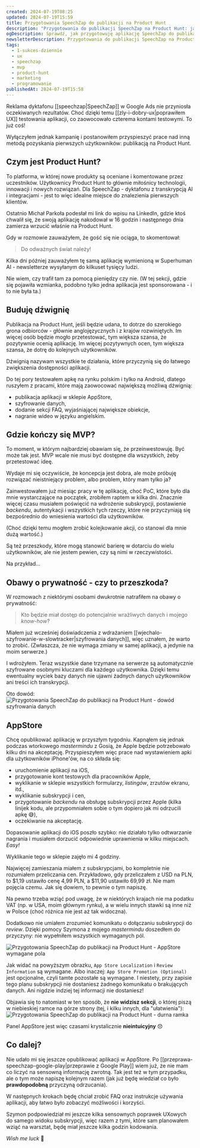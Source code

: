 ```yaml
---
created: 2024-07-19T08:25
updated: 2024-07-19T15:59
title: Przygotowania SpeechZap do publikacji na Product Hunt
description: "Przygotowania do publikacji SpeechZap na Product Hunt: jakie kroki podjąłem, aby dotrzeć do pierwszych użytkowników, oraz jakie wyzwania napotkałem podczas wprowadzania aplikacji na AppStore. Zobacz, jak strategia marketingowa i poprawki UX mogą wpłynąć na sukces produktu."
ogDescription: Sprawdź, jak przygotowuję aplikację SpeechZap do publikacji na Product Hunt i jakie kroki podjąłem, aby dotrzeć do pierwszych użytkowników.
newsletterDescription: Przygotowania do publikacji SpeechZap na Product Hunt. Dowiedz się, jak poprawki UX i strategia marketingowa mogą wpłynąć na sukces aplikacji.
tags:
  - 1-sukces-dziennie
  - ux
  - speechzap
  - mvp
  - product-hunt
  - marketing
  - programowanie
publishedAt: 2024-07-19T15:58
---
```

Reklama dyktafonu [[speechzap|SpeechZap]] w Google Ads nie przyniosła oczekiwanych rezultatów. Choć dzięki temu [[zly-i-dobry-ux|poprawiłem UX]] testowania aplikacji, co zaowocowało czterema kontami testowymi. To już coś!

Wyłączyłem jednak kampanię i postanowiłem przyspieszyć prace nad inną metodą pozyskania pierwszych użytkowników: publikacją na Product Hunt.
## Czym jest Product Hunt?

To platforma, w której nowe produkty są oceniane i komentowane przez uczestników.  Użytkownicy Product Hunt to głównie miłośnicy technologii, innowacji i nowych rozwiązań. Dla SpeechZap - dyktafonu z transkrypcją AI i integracjami - jest to więc idealne miejsce do znalezienia pierwszych klientów.

Ostatnio Michał Parkoła podesłał mi link do wpisu na LinkedIn, gdzie ktoś chwalił się, że swoją aplikację nakodował w 16 godzin i następnego dnia zamierza wrzucić właśnie na Product Hunt. 

Gdy w rozmowie zauważyłem, że gość się nie ociąga, to skomentował:
> Do odważnych świat należy!

Kilka dni później zauważyłem tę samą aplikację wymienioną w Superhuman AI - newsletterze wysyłanym do kilkuset tysięcy ludzi.

Nie wiem, czy trafił tam za pomocą pieniędzy czy nie. (W tej sekcji, gdzie się pojawiła wzmianka, podobno tylko jedna aplikacja jest sponsorowana - i to nie była ta.)

## Buduję dźwignię

Publikacja na Product Hunt, jeśli będzie udana, to dotrze do szerokiego grona odbiorców - głównie anglojęzycznych i z krajów rozwiniętych. Im więcej osób będzie mogło przetestować, tym większa szansa, że pozytywnie ocenią aplikację. Im więcej pozytywnych ocen, tym większa szansa, że dotrę do kolejnych użytkowników.

Dźwignią nazywam wszystkie te działania, które przyczynią się do łatwego zwiększenia dostępności aplikacji.

Do tej pory testowałem apkę na rynku polskim i tylko na Android, dlatego ruszyłem z pracami, które mają zaowocować największą możliwą dźwignią:
- publikacja aplikacji w sklepie AppStore,
- szyfrowanie danych,
- dodanie sekcji FAQ, wyjaśniającej największe obiekcje,
- nagranie wideo w języku angielskim.

## Gdzie kończy się MVP?

To moment, w którym najbardziej obawiam się, że przeinwestowuję. Być może tak jest. MVP wcale nie musi być dostępne dla wszystkich, żeby przetestować ideę.

Wydaje mi się oczywiście, że koncepcja jest dobra, ale może próbuję rozwiązać nieistniejący problem, albo problem, który mam tylko ja?

Zainwestowałem już miesiąc pracy w tę aplikację, choć PoC, które było dla mnie wystarczające na początek, zrobiłem raptem w kilka dni. Znacznie więcej czasu musiałem poświęcić na wdrożenie subskrypcji, postawienie *backendu*, autentykacji i wszystkich tych rzeczy, które nie przyczyniają się bezpośrednio do wniesienia wartości dla użytkowników.

(Choć dzięki temu mogłem zrobić kolejkowanie akcji, co stanowi dla mnie dużą wartość.)

Są też przeszkody, które mogą stanowić barierę w dotarciu do wielu użytkowników, ale nie jestem pewien, czy są nimi w rzeczywistości.

Na przykład...
## Obawy o prywatność - czy to przeszkoda?

W rozmowach z niektórymi osobami dwukrotnie natrafiłem na obawy o prywatność:
> Kto będzie miał dostęp do potencjalnie wrażliwych danych i mojego *know-how*?

Miałem już wcześniej doświadczenia z wdrażaniem [[wjechalo-szyfrowanie-w-slowtracker|szyfrowania danych]], więc uznałem, że warto to zrobić. (Zwłaszcza, że nie wymaga zmiany w samej aplikacji, a jedynie na moim serwerze.)

I wdrożyłem. Teraz wszystkie dane trzymane na serwerze są automatycznie szyfrowane osobnymi kluczami dla każdego użytkownika. Dzięki temu ewentualny wyciek bazy danych nie ujawni żadnych danych użytkowników ani treści ich transkrypcji.

Oto dowód:
![Przygotowania SpeechZap do publikacji na Product Hunt - dowód szyfrowania danych](./przygotowania-speechzap-do-publikacji-na-product-hunt-dow-d-szyfrowania-danych.png)

## AppStore

Chcę opublikować aplikację w przyszłym tygodniu. Kapnąłem się jednak podczas wtorkowego *mastermindu* z Gosią, że Apple będzie potrzebowało kilku dni na akceptację. Przyspieszyłem więc prace nad wystawieniem apki dla użytkowników iPhone'ów, na co składa się:
- uruchomienie aplikacji na iOS,
- przygotowanie kont testowych dla pracowników Apple,
- wyklikanie w sklepie wszystkich formularzy, *listingów*, zrzutów ekranu, itd.,
- wyklikanie subskrypcji i cen,
- przygotowanie *backendu* na obsługę subskrypcji przez Apple (kilka linijek kodu, ale przypomniałem sobie o tym dopiero jak mi odrzucili apkę 😅),
- oczekiwanie na akceptację.

Dopasowanie aplikacji do iOS poszło szybko: nie działało tylko odtwarzanie nagrania i musiałem dorzucić odpowiednie uprawnienia w kilku miejscach. *Easy!*

Wyklikanie tego w sklepie zajęło mi 4 godziny. 

Najwięcej zamieszania miałem z subskrypcjami, bo kompletnie nie rozumiałem przeliczania cen. Przykładowo, gdy przeliczałem z USD na PLN, to \$1,19 ustawiło cenę 4,99 PLN, a \$11,90 ustawiło 69,99 zł. Nie mam pojęcia czemu. Jak się dowiem, to pewnie o tym napiszę.

Na pewno trzeba wziąć pod uwagę, że w niektórych krajach nie ma podatku VAT (np. w USA, moim głównym rynku), a w wielu innych stawki są inne niż w Polsce (choć różnica nie jest aż tak widoczna).

Dodatkowo nie umiałem zrozumieć komunikatu o dołączaniu subskrypcji do *review*. Dzięki pomocy Szymona z mojego *mastermindu* doszedłem do przyczyny: nie wypełniłem wszystkich wymaganych pól.

![Przygotowania SpeechZap do publikacji na Product Hunt - AppStore wymagane pola](./przygotowania-speechzap-do-publikacji-na-product-hunt-appstore-wymagane-pola.png)

Jak widać na powyższym obrazku, `App Store Localization` i `Review Information` są wymagane. Albo inaczej: `App Store Promotion (Optional)` jest opcjonalne, czyli tamte pozostałe są wymagane. I niestety, przy zapisie tego planu subskrypcji nie dostaniesz żadnego komunikatu o brakujących danych. Ani nigdzie indziej tej informacji nie dostaniesz!

Objawia się to natomiast w ten sposób, że **nie widzisz sekcji**, o której piszą w niebieskiej ramce na górze strony (tej, i kilku innych, dla "ułatwienia"):
![Przygotowania SpeechZap do publikacji na Product Hunt - durna ramka](./przygotowania-speechzap-do-publikacji-na-product-hunt-durna-ramka.png)

Panel AppStore jest więc czasami krystalicznie **nieintuicyjny** 😞

## Co dalej?

Nie udało mi się jeszcze opublikować aplikacji w AppStore. Po [[przeprawa-speechzap-google-play|przeprawie z Google Play]] wiem już, że nie mam co liczyć na sensowną informację zwrotną. Tak jest też w tym przypadku, ale o tym może napiszę kolejnym razem (jak już będę wiedział co było **prawdopodobną** przyczyną odrzucania).

W następnych krokach będę chciał zrobić FAQ oraz instrukcje używania aplikacji, aby łatwo było zobaczyć możliwości i korzyści.

Szymon podpowiedział mi jeszcze kilka sensownych poprawek UXowych do samego widoku subskrypcji, więc razem z tymi, które sam planowałem wziąć na warsztat, będę miał jeszcze kilka godzin kodowania.

*Wish me luck* 🤞